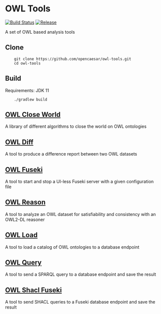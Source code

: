 # OWL Tools

[![Build Status](https://travis-ci.com/opencaesar/owl-tools.svg?branch=master)](https://travis-ci.com/opencaesar/owl-tools)
[![Release](https://img.shields.io/github/v/tag/opencaesar/owl-tools?label=release)](https://github.com/opencaesar/owl-tools/releases/latest)

A set of OWL based analysis tools

## Clone
```
    git clone https://github.com/opencaesar/owl-tools.git
    cd owl-tools
```
      
## Build
Requirements: JDK 11
```
    ./gradlew build
```

## [OWL Close World](owl-close-world/README.md)

A library of different algorithms to close the world on OWL ontologies

## [OWL Diff](owl-diff/README.md)

A tool to produce a difference report between two OWL datasets

## [OWL Fuseki](owl-fuseki/README.md)

A tool to start and stop a UI-less Fuseki server with a given configuration file

## [OWL Reason](owl-reason/README.md)

A tool to analyze an OWL dataset for satisfiability and consistency with an OWL2-DL reasoner

## [OWL Load](owl-load/README.md)

A tool to load a catalog of OWL ontologies to a database endpoint

## [OWL Query](owl-query/README.md)

A tool to send a SPARQL query to a database endpoint and save the result

## [OWL Shacl Fuseki](owl-shacl-fuseki/README.md)

A tool to send SHACL queries to a Fuseki database endpoint and save the result
